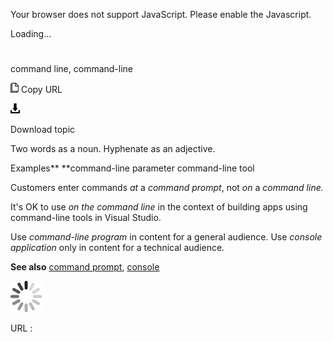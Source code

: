 Your browser does not support JavaScript. Please enable the Javascript.

Loading...

# 

command line, command-line

![Copy URL](media/command-line/Copy.png)
Copy URL

![Download](media/command-line/Download.png)

Download topic

Two words as a noun. Hyphenate as an adjective.

Examples**
**command-line parameter 
command-line tool

Customers enter commands *at* a *command prompt*, not *on* a *command line.*

It's OK to use *on the command line* in the context of building apps using command-line tools in Visual Studio.

Use *command-line program* in content for a general audience. Use *console application* only in content for a technical audience. 

**See also** [command prompt](https://worldready.cloudapp.net/Styleguide/Read?id=2700&topicid=33562), [console](https://worldready.cloudapp.net/Styleguide/Read?id=2700&topicid=33563)

![In progress](media/command-line/activity-large.gif)

URL :
